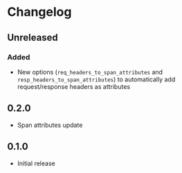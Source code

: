 # Changelog

## Unreleased

### Added

* New options (`req_headers_to_span_attributes`  and `resp_headers_to_span_attributes`) to automatically add request/response headers as attributes 

## 0.2.0

* Span attributes update

## 0.1.0

* Initial release
